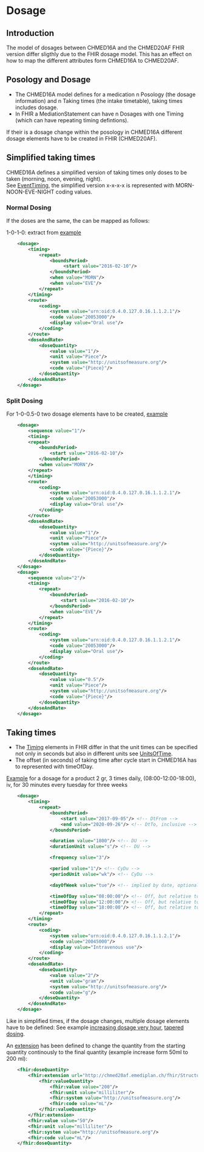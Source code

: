 # Dosage

## Introduction

The model of dosages between CHMED16A and the CHMED20AF FHIR version differ sligthly due to the FHIR dosage model.
This has an effect on how to map the different attributes form CHMED16A to CHMED20AF.

## Posology and Dosage

* The CHMED16A model defines for a medication n Posology (the dosage information) and n Taking times (the intake timetable), taking times includes dosage.
* In FHIR a MediationStatement can have n Dosages with one Timing (which can have repeating timing defintions).

If their is a dosage change within the posology in CHMED16A different dosage elements have to be created in FHIR (CHMED20AF).

## Simplified taking times

CHMED16A defines a simplified version of taking times only doses to be taken (morning, noon, evening, night).    
See [EventTiming](https://www.hl7.org/fhir/valueset-event-timing.html), the simplified version x-x-x-x is represented with MORN-NOON-EVE-NIGHT coding values. 

### Normal Dosing
If the doses are the same, the can be mapped as follows:

1-0-1-0: extract from [example](MedicationStatement-chmed20af-card-medicationstatement-s01-3.html)

```xml
	<dosage>
		<timing>
			<repeat>
				<boundsPeriod>
					 <start value="2016-02-10"/>
				</boundsPeriod>
				<when value="MORN"/>
				<when value="EVE"/>
			</repeat>
		</timing>
		<route>
			<coding>
				<system value="urn:oid:0.4.0.127.0.16.1.1.2.1"/>
				<code value="20053000"/>
				<display value="Oral use"/>
			</coding>
		</route>
		<doseAndRate>
			<doseQuantity>
				<value value="1"/>
				<unit value="Piece"/>
				<system value="http://unitsofmeasure.org"/>
				<code value="{Piece}"/>
			</doseQuantity>
		</doseAndRate>
	</dosage>
```


### Split Dosing
For 1-0-0.5-0 two dosage elements have to be created, [example](MedicationStatement-chmed20af-card-medicationstatement-s02-3.html)

```xml
	<dosage>
		<sequence value="1"/>
		<timing>
		<repeat>
			<boundsPeriod>
				<start value="2016-02-10"/>
			</boundsPeriod>
			<when value="MORN"/>
		</repeat>
		</timing>
		<route>
			<coding>
				<system value="urn:oid:0.4.0.127.0.16.1.1.2.1"/>
				<code value="20053000"/>
				<display value="Oral use"/>
			</coding>
		</route>
		<doseAndRate>
			<doseQuantity>
				<value value="1"/>
				<unit value="Piece"/>
				<system value="http://unitsofmeasure.org"/>
				<code value="{Piece}"/>
			</doseQuantity>
		</doseAndRate>
	</dosage>
	<dosage>
		<sequence value="2"/>
		<timing>
			<repeat>
				<boundsPeriod>
					<start value="2016-02-10"/>
				</boundsPeriod>
				<when value="EVE"/>
			</repeat>
		</timing>
		<route>
			<coding>
				<system value="urn:oid:0.4.0.127.0.16.1.1.2.1"/>
				<code value="20053000"/>
				<display value="Oral use"/>
			</coding>
		</route>
		<doseAndRate>
			<doseQuantity>
				<value value="0.5"/>
				<unit value="Piece"/>
				<system value="http://unitsofmeasure.org"/>
				<code value="{Piece}"/>
			</doseQuantity>
		</doseAndRate>
	</dosage>
```

## Taking times
* The [Timing](https://www.hl7.org/fhir/datatypes.html#Timing) elements in FHIR differ in that the unit times can be specified not only in seconds but also in different units see [UnitsOfTime](https://www.hl7.org/fhir/valueset-units-of-time.html).
* The offset (in seconds) of taking time after cycle start in CHMED16A has to represented with timeOfDay.

[Example](MedicationStatement-chmed20af-card-medicationstatement-tt-2-multiple-meronem.html) for a dosage for a product 2 gr, 3 times daily, (08:00-12:00-18:00), iv, for 30 minutes every tuesday for three weeks

```xml
	<dosage>
		<timing>
			<repeat>
				<boundsPeriod>
					<start value="2017-09-05"/> <!-- DtFrom -->
					<end value="2020-09-26"/> <!-- DtTo, inclusive -->
				</boundsPeriod>

				<duration value="1800"/> <!-- DU -->
				<durationUnit value="s"/> <!-- DU -->

				<frequency value="3"/>

				<period value="1"/> <!-- CyDu -->
				<periodUnit value="wk"/> <!-- CyDu -->

				<dayOfWeek value="tue"/> <!-- implied by date, optional -->

				<timeOfDay value="08:00:00"/> <!-- Off, but relative to timeOfDay -->
				<timeOfDay value="12:00:00"/> <!-- Off, but relative to timeOfDay -->
				<timeOfDay value="18:00:00"/> <!-- Off, but relative to timeOfDay -->
			</repeat>
		</timing>
		<route>
			<coding>
				<system value="urn:oid:0.4.0.127.0.16.1.1.2.1"/>
				<code value="20045000"/>
				<display value="Intravenous use"/>
			</coding>
		</route>
		<doseAndRate>
			<doseQuantity>
				<value value="2"/>
				<unit value="gram"/>
				<system value="http://unitsofmeasure.org"/>
				<code value="g"/>
			</doseQuantity>
		</doseAndRate>
	</dosage> 
```

Like in simplified times, if the dosage changes, multiple dosage elements have to be defined: See example [increasing dosage very hour](MedicationStatement-chmed20af-card-medicationstatement-tt-1-diffrates-mathbera.html), [tapered dosing](MedicationStatement-chmed20af-card-medicationstatement-tt-4-spiricort.html).

An [extension](StructureDefinition-chmed20af-dosequantityto.html) has been defined to change the quantity from the starting quantity continously to the final quantity (example increase form 50ml to 200 ml):

```xml
	<fhir:doseQuantity>
		<fhir:extension url="http://chmed20af.emediplan.ch/fhir/StructureDefinition/chmed20af-dosequantityto">
			<fhir:valueQuantity>
				<fhir:value value="200"/>
				<fhir:unit value="milliliter"/>
				<fhir:system value="http://unitsofmeasure.org"/>
				<fhir:code value="mL"/>
			</fhir:valueQuantity>
		</fhir:extension>
		<fhir:value value="50"/>
		<fhir:unit value="milliliter"/>
		<fhir:system value="http://unitsofmeasure.org"/>
		<fhir:code value="mL"/>
	</fhir:doseQuantity>
```

